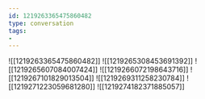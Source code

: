 ```yaml
---
id: 1219263365475860482
type: conversation
tags:
- 
---
```

![[1219263365475860482]]
![[1219265308453691392]]
![[1219265607084007424]]
![[1219266072198643716]]
![[1219267101829013504]]
![[1219269311258230784]]
![[1219271223059681280]]
![[1219274182371885057]]

